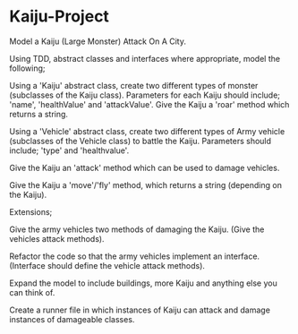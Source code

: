 # Kaiju-Project

Model a Kaiju (Large Monster) Attack On A City.

Using TDD, abstract classes and interfaces where appropriate, model the following;

Using a 'Kaiju' abstract class, create two different types of monster (subclasses of the Kaiju class). Parameters for each Kaiju should include; 'name', 'healthValue' and 'attackValue'. Give the Kaiju a 'roar' method which returns a string.

Using a 'Vehicle' abstract class, create two different types of Army vehicle (subclasses of the Vehicle class) to battle the Kaiju. Parameters should include; 'type' and 'healthvalue'.

Give the Kaiju an 'attack' method which can be used to damage vehicles.

Give the Kaiju a 'move'/'fly' method, which returns a string (depending on the Kaiju).

Extensions;

Give the army vehicles two methods of damaging the Kaiju. (Give the vehicles attack methods).

Refactor the code so that the army vehicles implement an interface. (Interface should define the vehicle attack methods).

Expand the model to include buildings, more Kaiju and anything else you can think of.

Create a runner file in which instances of Kaiju can attack and damage instances of damageable classes.
